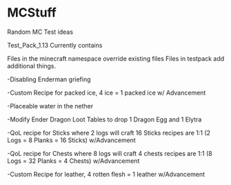 # MCStuff
Random MC Test ideas

Test_Pack_1.13 Currently contains

Files in the minecraft namespace override existing files
Files in testpack add additional things.

-Disabling Enderman griefing

-Custom Recipe for packed ice, 4 ice = 1 packed ice w/ Advancement

-Placeable water in the nether

-Modify Ender Dragon Loot Tables to drop 1 Dragon Egg and 1 Elytra

-QoL recipe for Sticks where 2 logs will craft 16 Sticks recipes are 1:1 (2 Logs = 8 Planks = 16 Sticks) w/Advancement

-QoL recipe for Chests where 8 logs will craft 4 chests recipes are 1:1 (8 Logs = 32 Planks = 4 Chests) w/Advancement

-Custom Recipe for leather, 4 rotten flesh = 1 leather w/Advancement
